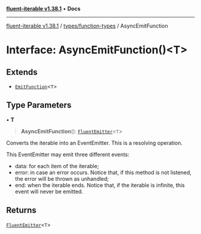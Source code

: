 [**fluent-iterable v1.38.1**](../../../README.md) • **Docs**

***

[fluent-iterable v1.38.1](../../../README.md) / [types/function-types](../README.md) / AsyncEmitFunction

# Interface: AsyncEmitFunction()\<T\>

## Extends

- [`EmitFunction`](EmitFunction.md)\<`T`\>

## Type Parameters

• **T**

> **AsyncEmitFunction**(): [`FluentEmitter`](../../../index/interfaces/FluentEmitter.md)\<`T`\>

Converts the iterable into an EventEmitter. This is a resolving operation.

This EventEmitter may emit three different events:

* data: for each item of the iterable;
* error: in case an error occurs. Notice that, if this method is not listened, the error will be thrown as unhandled;
* end: when the iterable ends. Notice that, if the iterable is infinite, this event will never be emitted.

## Returns

[`FluentEmitter`](../../../index/interfaces/FluentEmitter.md)\<`T`\>
